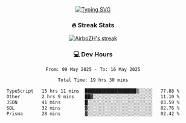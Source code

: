 
<div align="center">
  <a href="https://git.io/typing-svg"><img src="https://readme-typing-svg.demolab.com?font=Fira+Code&size=30&pause=1000&color=33F7F5&center=true&vCenter=true&width=435&lines=Hi+there+%F0%9F%91%8B+I+am+AirboZH+;Welcome+to+my+Github" alt="Typing SVG" /></a>

<h3>🔥 Streak Stats</h3>

<!-- GitHub Readme Streak Stats - https://github.com/DenverCoder1/github-readme-streak-stats -->
<p>
  <a href="https://github.com/DenverCoder1/github-readme-streak-stats">
    <img title="🔥 Get streak stats for your profile at git.io/streak-stats" alt="AirboZH's streak" src="https://streak-stats.demolab.com/?user=AirboZH&theme=monokai-metallian&hide_border=true"/>
  </a>
</p>

<h3>💻 Dev Hours</h3>
<!--START_SECTION:waka-->

```txt
From: 09 May 2025 - To: 16 May 2025

Total Time: 19 hrs 30 mins

TypeScript   15 hrs 11 mins  ███████████████████▒░░░░░   77.88 %
Other        2 hrs 9 mins    ██▓░░░░░░░░░░░░░░░░░░░░░░   11.10 %
JSON         41 mins         █░░░░░░░░░░░░░░░░░░░░░░░░   03.59 %
SQL          32 mins         ▓░░░░░░░░░░░░░░░░░░░░░░░░   02.76 %
Prisma       28 mins         ▓░░░░░░░░░░░░░░░░░░░░░░░░   02.42 %
```

<!--END_SECTION:waka-->
</div>  
